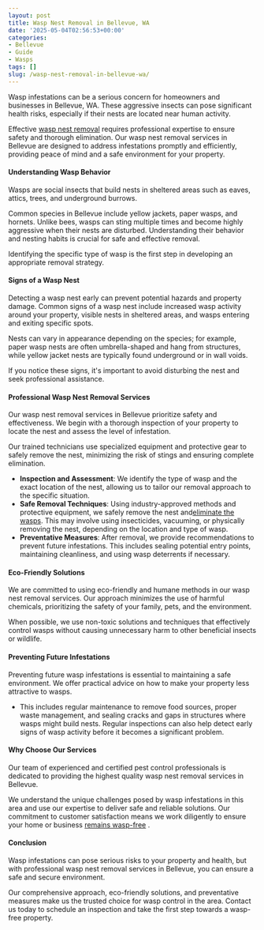 ```yaml
---
layout: post
title: Wasp Nest Removal in Bellevue, WA
date: '2025-05-04T02:56:53+00:00'
categories:
- Bellevue
- Guide
- Wasps
tags: []
slug: /wasp-nest-removal-in-bellevue-wa/
---
```


Wasp infestations can be a serious concern for homeowners and businesses in Bellevue, WA. These aggressive insects can pose significant health risks, especially if their nests are located near human activity.

Effective
[wasp nest removal](https://www.canr.msu.edu/news/getting_rid_of_wasps_nests)
requires professional expertise to ensure safety and thorough elimination. Our wasp nest removal services in Bellevue are designed to address infestations promptly and efficiently, providing peace of mind and a safe environment for your property.
#### Understanding Wasp Behavior
Wasps are social insects that build nests in sheltered areas such as eaves, attics, trees, and underground burrows.

Common species in Bellevue include yellow jackets, paper wasps, and hornets. Unlike bees, wasps can sting multiple times and become highly aggressive when their nests are disturbed. Understanding their behavior and nesting habits is crucial for safe and effective removal.

Identifying the specific type of wasp is the first step in developing an appropriate removal strategy.
#### Signs of a Wasp Nest
Detecting a wasp nest early can prevent potential hazards and property damage. Common signs of a wasp nest include increased wasp activity around your property, visible nests in sheltered areas, and wasps entering and exiting specific spots.

Nests can vary in appearance depending on the species; for example, paper wasp nests are often umbrella-shaped and hang from structures, while yellow jacket nests are typically found underground or in wall voids.

If you notice these signs, it's important to avoid disturbing the nest and seek professional assistance.
#### Professional Wasp Nest Removal Services
Our wasp nest removal services in Bellevue prioritize safety and effectiveness. We begin with a thorough inspection of your property to locate the nest and assess the level of infestation.

Our trained technicians use specialized equipment and protective gear to safely remove the nest, minimizing the risk of stings and ensuring complete elimination.
- **Inspection and Assessment**: We identify the type of wasp and the exact location of the nest, allowing us to tailor our removal approach to the specific situation.
- **Safe Removal Techniques**: Using industry-approved methods and protective equipment, we safely remove the nest and[eliminate the wasps](https://pestpolicy.com/best-wasp-spray/). This may involve using insecticides, vacuuming, or physically removing the nest, depending on the location and type of wasp.
- **Preventative Measures**: After removal, we provide recommendations to prevent future infestations. This includes sealing potential entry points, maintaining cleanliness, and using wasp deterrents if necessary.
#### Eco-Friendly Solutions
We are committed to using eco-friendly and humane methods in our wasp nest removal services. Our approach minimizes the use of harmful chemicals, prioritizing the safety of your family, pets, and the environment.

When possible, we use non-toxic solutions and techniques that effectively control wasps without causing unnecessary harm to other beneficial insects or wildlife.
#### Preventing Future Infestations
Preventing future wasp infestations is essential to maintaining a safe environment. We offer practical advice on how to make your property less attractive to wasps.
- This includes regular maintenance to remove food sources, proper waste management, and sealing cracks and gaps in structures where wasps might build nests.
Regular inspections can also help detect early signs of wasp activity before it becomes a significant problem.
#### Why Choose Our Services
Our team of experienced and certified pest control professionals is dedicated to providing the highest quality wasp nest removal services in Bellevue.

We understand the unique challenges posed by wasp infestations in this area and use our expertise to deliver safe and reliable solutions. Our commitment to customer satisfaction means we work diligently to ensure your home or business
[remains wasp-free](https://pestpolicy.com/best-wasp-fogger/)
.
#### Conclusion
Wasp infestations can pose serious risks to your property and health, but with professional wasp nest removal services in Bellevue, you can ensure a safe and secure environment.

Our comprehensive approach, eco-friendly solutions, and preventative measures make us the trusted choice for wasp control in the area. Contact us today to schedule an inspection and take the first step towards a wasp-free property.
